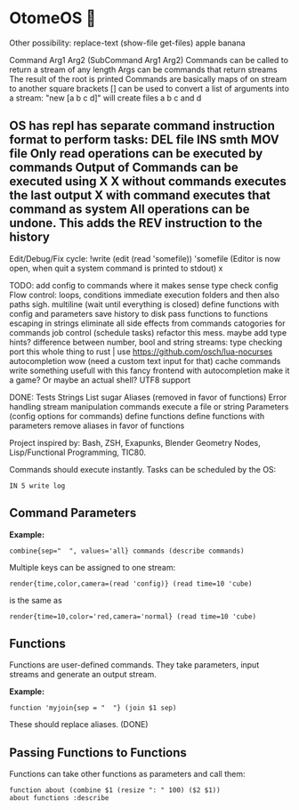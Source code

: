 # OtomeOS 💮

Other possibility:
replace-text (show-file get-files) apple banana

Command Arg1 Arg2 (SubCommand Arg1 Arg2)
Commands can be called to return a stream of any length
Args can be commands that return streams
The result of the root is printed
Commands are basically maps of on stream to another
square brackets [] can be used to convert a list of arguments into a stream:
"new [a b c d]" will create files a b c and d

OS
has repl
has separate command instruction format to perform tasks:
DEL file
INS smth
MOV file
Only read operations can be executed by commands
Output of Commands can be executed using X
X without commands executes the last output
X with command executes that command as system
All operations can be undone. This adds the REV instruction to the history
--
Edit/Debug/Fix cycle:
!write (edit (read 'somefile)) 'somefile
(Editor is now open, when quit a system command is printed to stdout)
x

TODO:
add config to commands where it makes sense
type check config
Flow control: loops, conditions
immediate execution
folders and then also paths sigh.
multiline (wait until everything is closed)
define functions with config and parameters
save history to disk
pass functions to functions
escaping in strings
eliminate all side effects from commands
catogories for commands
job control (schedule tasks)
refactor this mess. maybe add type hints?
difference between number, bool and string streams: type checking
port this whole thing to rust | use https://github.com/osch/lua-nocurses
autocompletion wow (need a custom text input for that)
cache commands
write something usefull with this
fancy frontend with autocompletion
make it a game? Or maybe an actual shell?
UTF8 support

DONE: Tests
Strings
List sugar
Aliases (removed in favor of functions)
Error handling
stream manipulation commands
execute a file or string
Parameters (config options for commands)
define functions
define functions with parameters
remove aliases in favor of functions

Project inspired by: Bash, ZSH, Exapunks, Blender Geometry Nodes, Lisp/Functional Programming, TIC80.

Commands should execute instantly. Tasks can be scheduled by the OS:

```
IN 5 write log
```

## Command Parameters

**Example:**

```
combine{sep="  ", values='all} commands (describe commands)
```

Multiple keys can be assigned to one stream:

```
render{time,color,camera=(read 'config)} (read time=10 'cube)
```

is the same as

```
render{time=10,color='red,camera='normal} (read time=10 'cube)
```

## Functions

Functions are user-defined commands. They take parameters, input streams and
generate an output stream.

**Example:**

```
function 'myjoin{sep = "  "} (join $1 sep) 
```

These should replace aliases. (DONE)

## Passing Functions to Functions

Functions can take other functions as parameters and call them:

```
function about (combine $1 (resize ": " 100) ($2 $1))
about functions :describe
```
